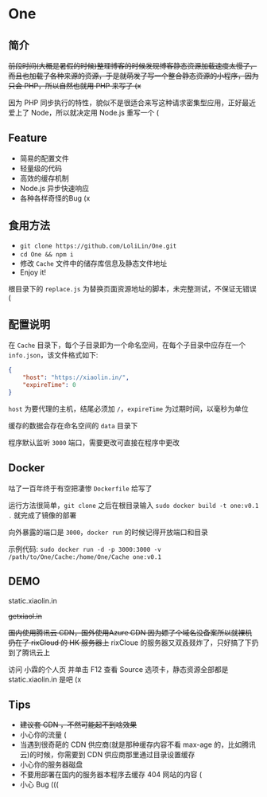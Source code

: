 # One
## 简介
~~前段时间(大概是暑假的时候)整理博客的时候发现博客静态资源加载速度太慢了，而且也加载了各种来源的资源，于是就萌发了写一个整合静态资源的小程序，因为只会 PHP，所以自然也就用 PHP 来写了 (x~~

因为 PHP 同步执行的特性，貌似不是很适合来写这种请求密集型应用，正好最近爱上了 Node，所以就决定用 Node.js 重写一个 (

## Feature

- 简易的配置文件
- 轻量级的代码
- 高效的缓存机制
- Node.js 异步快速响应
- 各种各样奇怪的Bug (x

## 食用方法

- ```git clone https://github.com/LoliLin/One.git```
- ```cd One && npm i```
- 修改 `Cache` 文件中的储存库信息及静态文件地址
- Enjoy it!

根目录下的 `replace.js` 为替换页面资源地址的脚本，未完整测试，不保证无错误 (

## 配置说明

在 `Cache` 目录下，每个子目录即为一个命名空间，在每个子目录中应存在一个 `info.json`，该文件格式如下:
```json
{
    "host": "https://xiaolin.in/",
    "expireTime": 0
}
```
`host` 为要代理的主机，结尾必须加 `/`，`expireTime` 为过期时间，以毫秒为单位

缓存的数据会存在命名空间的 `data` 目录下

程序默认监听 `3000` 端口，需要更改可直接在程序中更改

## Docker

咕了一百年终于有空把凄惨 `Dockerfile` 给写了

运行方法很简单，`git clone` 之后在根目录输入 `sudo docker build -t one:v0.1 .` 就完成了镜像的部署

向外暴露的端口是 `3000`，`docker run` 的时候记得开放端口和目录

示例代码: `sudo docker run -d -p 3000:3000 -v /path/to/One/Cache:/home/One/Cache one:v0.1`

## DEMO

static.xiaolin.in

~~getxiaol.in~~

~~国内使用腾讯云 CDN，国外使用Azure CDN 因为嫖了个域名没备案所以就裸机扔在了 rixCloud 的 HK 服务器上~~ rixCloue 的服务器又双叒叕炸了，只好搞了下扔到了腾讯云上

访问 小霖的个人页 并单击 F12 查看 Source 选项卡，静态资源全部都是 static.xiaolin.in 是吧 (x

## Tips

- ~~建议套 CDN ，不然可能起不到啥效果~~
- 小心你的流量 (
- 当遇到很奇葩的 CDN 供应商(就是那种缓存内容不看 max-age 的，比如腾讯云)的时候，你需要到 CDN 供应商那里通过目录设置缓存
- 小心你的服务器磁盘
- 不要用部署在国内的服务器本程序去缓存 404 网站的内容 (
- 小心 Bug (((